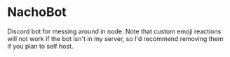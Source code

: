 # NachoBot
Discord bot for messing around in node.
Note that custom emoji reactions will not work if the bot isn't in my server, so I'd recommend removing them if you plan to self host.
